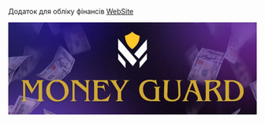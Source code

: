 Додаток для обліку фінансів [WebSite](https://money-guard-2.vercel.app/)

<img loadin='lazy' src="src\images\LOGO_README.jpg">
